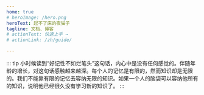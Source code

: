 ```yaml
---
home: true
# heroImage: /hero.png
heroText: 起不了床的夜猫子
tagline: 文档、博客
# actionText: 快速上手 →
# actionLink: /zh/guide/

---
```

::: tip
小时候读到“好记性不如烂笔头”这句话，内心中是没有任何感觉的。伴随年龄的增长，对这句话感触越来越深。每个人的记忆是有限的，然而知识却是无限的。我们不能靠有限的记忆去容纳无限的知识。如果一个人的脑袋可以容纳他所有的知识，说明他已经很久没有学习新的知识了。
:::